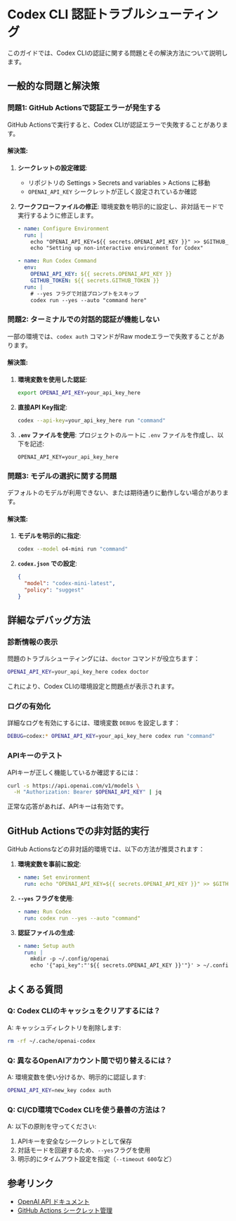 # Codex CLI 認証トラブルシューティング

このガイドでは、Codex CLIの認証に関する問題とその解決方法について説明します。

## 一般的な問題と解決策

### 問題1: GitHub Actionsで認証エラーが発生する

GitHub Actionsで実行すると、Codex CLIが認証エラーで失敗することがあります。

#### 解決策:

1. **シークレットの設定確認**:
   - リポジトリの Settings > Secrets and variables > Actions に移動
   - `OPENAI_API_KEY` シークレットが正しく設定されているか確認

2. **ワークフローファイルの修正**:
   環境変数を明示的に設定し、非対話モードで実行するように修正します。

   ```yaml
   - name: Configure Environment
     run: |
       echo "OPENAI_API_KEY=${{ secrets.OPENAI_API_KEY }}" >> $GITHUB_ENV
       echo "Setting up non-interactive environment for Codex"

   - name: Run Codex Command
     env:
       OPENAI_API_KEY: ${{ secrets.OPENAI_API_KEY }}
       GITHUB_TOKEN: ${{ secrets.GITHUB_TOKEN }}
     run: |
       # --yes フラグで対話プロンプトをスキップ
       codex run --yes --auto "command here"
   ```

### 問題2: ターミナルでの対話的認証が機能しない

一部の環境では、`codex auth` コマンドがRaw modeエラーで失敗することがあります。

#### 解決策:

1. **環境変数を使用した認証**:
   ```bash
   export OPENAI_API_KEY=your_api_key_here
   ```

2. **直接API Key指定**:
   ```bash
   codex --api-key=your_api_key_here run "command"
   ```

3. **`.env` ファイルを使用**:
   プロジェクトのルートに `.env` ファイルを作成し、以下を記述:
   ```
   OPENAI_API_KEY=your_api_key_here
   ```

### 問題3: モデルの選択に関する問題

デフォルトのモデルが利用できない、または期待通りに動作しない場合があります。

#### 解決策:

1. **モデルを明示的に指定**:
   ```bash
   codex --model o4-mini run "command"
   ```

2. **`codex.json` での設定**:
   ```json
   {
     "model": "codex-mini-latest",
     "policy": "suggest"
   }
   ```

## 詳細なデバッグ方法

### 診断情報の表示

問題のトラブルシューティングには、`doctor` コマンドが役立ちます：

```bash
OPENAI_API_KEY=your_api_key_here codex doctor
```

これにより、Codex CLIの環境設定と問題点が表示されます。

### ログの有効化

詳細なログを有効にするには、環境変数 `DEBUG` を設定します：

```bash
DEBUG=codex:* OPENAI_API_KEY=your_api_key_here codex run "command"
```

### APIキーのテスト

APIキーが正しく機能しているか確認するには：

```bash
curl -s https://api.openai.com/v1/models \
  -H "Authorization: Bearer $OPENAI_API_KEY" | jq
```

正常な応答があれば、APIキーは有効です。

## GitHub Actionsでの非対話的実行

GitHub Actionsなどの非対話的環境では、以下の方法が推奨されます：

1. **環境変数を事前に設定**:
   ```yaml
   - name: Set environment
     run: echo "OPENAI_API_KEY=${{ secrets.OPENAI_API_KEY }}" >> $GITHUB_ENV
   ```

2. **`--yes` フラグを使用**:
   ```yaml
   - name: Run Codex
     run: codex run --yes --auto "command"
   ```

3. **認証ファイルの生成**:
   ```yaml
   - name: Setup auth
     run: |
       mkdir -p ~/.config/openai
       echo '{"api_key":"'${{ secrets.OPENAI_API_KEY }}'"}' > ~/.config/openai/auth.json
   ```

## よくある質問

### Q: Codex CLIのキャッシュをクリアするには？

A: キャッシュディレクトリを削除します:
```bash
rm -rf ~/.cache/openai-codex
```

### Q: 異なるOpenAIアカウント間で切り替えるには？

A: 環境変数を使い分けるか、明示的に認証します:
```bash
OPENAI_API_KEY=new_key codex auth
```

### Q: CI/CD環境でCodex CLIを使う最善の方法は？

A: 以下の原則を守ってください:
1. APIキーを安全なシークレットとして保存
2. 対話モードを回避するため、`--yes`フラグを使用
3. 明示的にタイムアウト設定を指定（`--timeout 600`など）

## 参考リンク

- [OpenAI API ドキュメント](https://platform.openai.com/docs/api-reference)
- [GitHub Actions シークレット管理](https://docs.github.com/ja/actions/security-guides/encrypted-secrets)